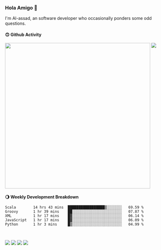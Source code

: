 ### Hola Amigo 🤣   

I'm Al-assad, an software developer who occasionally ponders some odd questions.  
 
#### 🙃 Github Activity 
<div>
  <img src="https://github-readme-stats.vercel.app/api?username=al-assad&show_icons=true" align="top" style="display: inline-block;" width="480"/>
  <img src="https://github-readme-stats.vercel.app/api/top-langs/?username=al-assad&hide=css,html&langs_count=8&layout=compact" align="top" style="display: inline-block;"/>
</div>

#### 🌖 Weekly Development Breakdown
<!--START_SECTION:waka-->
```text
Scala        14 hrs 43 mins  █████████████████▒░░░░░░░   69.59 % 
Groovy       1 hr 39 mins    ██░░░░░░░░░░░░░░░░░░░░░░░   07.87 % 
XML          1 hr 17 mins    █▓░░░░░░░░░░░░░░░░░░░░░░░   06.14 % 
JavaScript   1 hr 17 mins    █▓░░░░░░░░░░░░░░░░░░░░░░░   06.09 % 
Python       1 hr 3 mins     █▒░░░░░░░░░░░░░░░░░░░░░░░   04.99 % 
```
<!--END_SECTION:waka-->

<br>

<a href="https://twitter.com/Alassad_dev"><img src="https://img.shields.io/badge/Twitter-@Alassad__dev-blue?style=flat&logo=twitter" /></a>
<a href="https://t.me/alassad_dev"><img src="https://img.shields.io/badge/Telegram-@alassad__dev-orange?style=flat&logo=telegram" /></a>
<a href="https://yulinying.notion.site"><img src="https://img.shields.io/badge/Notion-Al--assad's_Blog-red?style=flat&logo=notion" /></a>
<a href="https://yulinying.notion.site/Notes-0dbfb98e35034fd5ba4a21cea8006145"><img src="https://img.shields.io/badge/Notion-Al--assad's_Note-yellow?style=flat&logo=notion" /></a>


